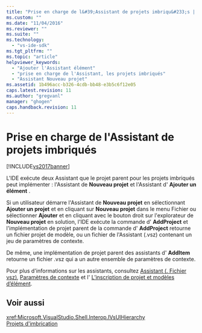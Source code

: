 ```yaml
---
title: "Prise en charge de l&#39;Assistant de projets imbriqu&#233;s | Microsoft Docs"
ms.custom: ""
ms.date: "11/04/2016"
ms.reviewer: ""
ms.suite: ""
ms.technology: 
  - "vs-ide-sdk"
ms.tgt_pltfrm: ""
ms.topic: "article"
helpviewer_keywords: 
  - "Ajouter l'Assistant élément"
  - "prise en charge de l'Assistant, les projets imbriqués"
  - "Assistant Nouveau projet"
ms.assetid: 1b496acc-b326-4cdb-bb48-e3b5c6f12e05
caps.latest.revision: 11
ms.author: "gregvanl"
manager: "ghogen"
caps.handback.revision: 11
---
```

# Prise en charge de l&#39;Assistant de projets imbriqu&#233;s
[!INCLUDE[vs2017banner](../../code-quality/includes/vs2017banner.md)]

L'IDE exécute deux Assistant que le projet parent pour les projets imbriqués peut implémenter : l'Assistant de **Nouveau projet** et l'Assistant d' **Ajouter un élément** .  
  
 Si un utilisateur démarre l'Assistant de **Nouveau projet** en sélectionnant **Ajouter un projet** et en cliquant sur **Nouveau projet** dans le menu Fichier ou sélectionner **Ajouter** et en cliquant avec le bouton droit sur l'explorateur de **Nouveau projet** en solution, l'IDE exécute la commande d' **AddProject** et l'implémentation de projet parent de la commande d' **AddProject** retourne un fichier projet de modèle, ou un fichier de l'Assistant \(.vsz\) contenant un jeu de paramètres de contexte.  
  
 De même, une implémentation de projet parent des assistants d' **AddItem** retourne un fichier .vsz qui a un autre ensemble de paramètres de contexte.  
  
 Pour plus d'informations sur les assistants, consultez [Assistant \(. Fichier vsz\)](../../extensibility/internals/wizard-dot-vsz-file.md), [Paramètres de contexte](../../extensibility/internals/context-parameters.md) et l' [L’inscription de projet et modèles d’élément](../../extensibility/internals/registering-project-and-item-templates.md).  
  
## Voir aussi  
 <xref:Microsoft.VisualStudio.Shell.Interop.IVsUIHierarchy>   
 [Projets d'imbrication](../../extensibility/internals/nesting-projects.md)
